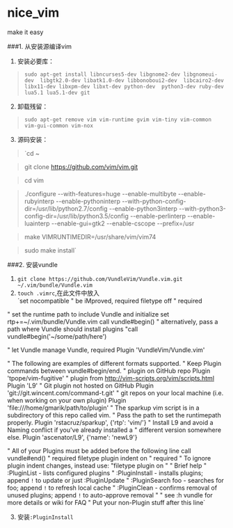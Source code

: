 # nice_vim
make it easy

###1. 从安装源编译vim
1. 安装必要库：
> `sudo apt-get install libncurses5-dev libgnome2-dev libgnomeui-dev 
    libgtk2.0-dev libatk1.0-dev libbonoboui2-dev 
    libcairo2-dev libx11-dev libxpm-dev libxt-dev python-dev 
    python3-dev ruby-dev lua5.1 lua5.1-dev git`

2. 卸载残留：
> `sudo apt-get remove vim vim-runtime gvim vim-tiny vim-common vim-gui-common vim-nox`

3.  源码安装：  
> `cd ~   

>git clone https://github.com/vim/vim.git   

>cd vim   

>./configure --with-features=huge --enable-multibyte --enable-rubyinterp --enable-pythoninterp --with-python-config-dir=/usr/lib/python2.7/config --enable-python3interp --with-python3-config-dir=/usr/lib/python3.5/config --enable-perlinterp --enable-luainterp --enable-gui=gtk2 --enable-cscope --prefix=/usr   

>make VIMRUNTIMEDIR=/usr/share/vim/vim74   

>sudo make install`

###2. 安装vundle   
1. `git clone https://github.com/VundleVim/Vundle.vim.git ~/.vim/bundle/Vundle.vim`   
2. `touch .vimrc`,在此文件中放入   
`set nocompatible              " be iMproved, required
filetype off                  " required

" set the runtime path to include Vundle and initialize
set rtp+=~/.vim/bundle/Vundle.vim
call vundle#begin()
" alternatively, pass a path where Vundle should install plugins
"call vundle#begin('~/some/path/here')

" let Vundle manage Vundle, required
Plugin 'VundleVim/Vundle.vim'

" The following are examples of different formats supported.
" Keep Plugin commands between vundle#begin/end.
" plugin on GitHub repo
Plugin 'tpope/vim-fugitive'
" plugin from http://vim-scripts.org/vim/scripts.html
Plugin 'L9'
" Git plugin not hosted on GitHub
Plugin 'git://git.wincent.com/command-t.git'
" git repos on your local machine (i.e. when working on your own plugin)
Plugin 'file:///home/gmarik/path/to/plugin'
" The sparkup vim script is in a subdirectory of this repo called vim.
" Pass the path to set the runtimepath properly.
Plugin 'rstacruz/sparkup', {'rtp': 'vim/'}
" Install L9 and avoid a Naming conflict if you've already installed a
" different version somewhere else.
Plugin 'ascenator/L9', {'name': 'newL9'}

" All of your Plugins must be added before the following line
call vundle#end()            " required
filetype plugin indent on    " required
" To ignore plugin indent changes, instead use:
"filetype plugin on
"
" Brief help
" :PluginList       - lists configured plugins
" :PluginInstall    - installs plugins; append `!` to update or just :PluginUpdate
" :PluginSearch foo - searches for foo; append `!` to refresh local cache
" :PluginClean      - confirms removal of unused plugins; append `!` to auto-approve removal
"
" see :h vundle for more details or wiki for FAQ
" Put your non-Plugin stuff after this line`  

3. 安装`:PluginInstall`

